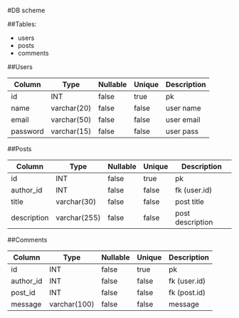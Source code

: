 #DB scheme

##Tables:
    
- users
- posts
- comments

##Users

| Column | Type | Nullable | Unique | Description |
|----------------|----------------|----------------|----------------|----------------|
|id|INT|false|true|pk|
|name|varchar(20)|false|false|user name|
|email|varchar(50)|false|false|user email|
|password|varchar(15)|false|false|user pass|


##Posts

| Column | Type | Nullable | Unique | Description |
|----------------|----------------|----------------|----------------|----------------|
|id|INT|false|true|pk|
|author_id|INT|false|false|fk (user.id)|
|title|varchar(30)|false|false|post title|
|description|varchar(255)|false|false|post description|

##Comments

| Column | Type | Nullable | Unique | Description |
|----------------|----------------|----------------|----------------|----------------|
|id|INT|false|true|pk|
|author_id|INT|false|false|fk (user.id)|
|post_id|INT|false|false|fk (post.id)|
|message|varchar(100)|false|false|message|   